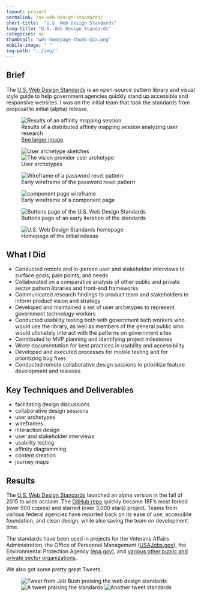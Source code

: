 ```yaml
---
layout: project
permalink: /us-web-design-standards/
short-title:  "U.S. Web Design Standards"
long-title: "U.S. Web Design Standards"
categories: ux
thumbnail: "wds-homepage-thumb-@2x.png" 
mobile-image: " "
img-path: '../img/'
---
```


## Brief ##

The [U.S. Web Design Standards](https://standards.usa.gov) is an open-source pattern library and visual style guide to help government agencies quickly stand up accessible and responsive websites. I was on the initial team that took the standards from proposal to initial (alpha) release. 


<figure>
	<img src="{{ page.img-path }}/wds-affinity-mapping.png" alt="Results of an affinity mapping session" />
	<figcaption>
		Results of a distributed affinity mapping session analyzing user research 
	</figcaption>
	<a href="{{ page.img-path }}/wds-affinity-mapping-large.png">See larger image</a>
</figure>

<figure>
	<img src="{{ page.img-path }}/wds-user-archetypes.png" alt="User archetype sketches">
	<img src="{{ page.img-path }}/wds-user-archetype-detail.png" alt="The vision provider user archetype">
	<figcaption>User archetypes</figcaption>
</figure>
<figure>
	<img src="{{ page.img-path }}/wds-reset-password-wireframe.png" alt="Wireframe of a password reset pattern">
	<figcaption>Early wireframe of the password reset pattern</figcaption>
</figure>
<figure>
	<img src="{{ page.img-path }}/wds-library-component-page-wireframe.png" alt="component page wireframe">
	<figcaption>Early wireframe of a component page</figcaption>
</figure>
<figure>
	<img src="{{ page.img-path }}/wds-buttons-page-screenshot.png" alt="Buttons page of the U.S. Web Design Standards">
	<figcaption>Buttons page of an early iteration of the standards</figcaption>
</figure>
<figure>
	<img src="{{ page.img-path }}/wds-homepage.png" alt="U.S. Web Design Standards homepage">
	<figcaption>Homepage of the initial release</figcaption>
</figure>

## What I Did ##

* Conducted remote and in-person user and stakeholder interviews to surface goals, pain points, and needs
* Collaborated on a comparative analysis of other public and private sector pattern libraries and front-end frameworks
* Communicated research findings to product team and stakeholders to inform product vision and strategy
* Developed and maintained a set of user archetypes to represent government technology workers
* Conducted usability testing both with government tech workers who would use the library, as well as members of the general public who would ultimately interact with the patterns on government sites
* Contributed to MVP planning and identifying project milestones
* Wrote documentation for best practices in usability and accessibility
* Developed and executed processes for mobile testing and for prioritizing bug fixes 
* Conducted remote collaborative design sessions to prioritize feature development and releases

## Key Techniques and Deliverables ##
<ul class="skill-pills">
	<li>facilitating design discussions</li>
	<li>collaborative design sessions</li>
	<li>user archetypes</li>
	<li>wireframes</li>
	<li>interaction design</li>
	<li>user and stakeholder interviews</li>
	<li>usability testing</li>
	<li>affinity diagramming</li>
	<li>content creation</li>
	<li>journey maps</li>
</ul>

## Results ##

The [U.S. Web Design Standards](https://standards.usa.gov) launched an alpha version in the fall of 2015 to wide acclaim. The [GitHub repo](https://github.com/18F/web-design-standards) quickly became 18F’s most forked (over 500 copies) and starred (over 3,000 stars) project. Teams from various federal agencies have reported back on its ease of use, accessible foundation, and clean design, while also saving the team on development time. 

The standards have been used in projects for the Veterans Affairs Administration, the Office of Personnel Management ([USAJobs.gov](https://www.usajobs.gov)), the Environmental Protection Agency ([epa.gov](https://www.epa.gov)), and [various other public and private sector organizations](https://github.com/18F/web-design-standards/blob/staging/WHO_IS_USING_USWDS.md). 

We also got some pretty great Tweets. 
<figure>
	<img src="{{ page.img-path }}/wds-Tweet-1-@2x.png" alt="Tweet from Jeb Bush praising the web design standards" longdesc="A tweet from Jeb Bush saying 'Gov't should be accessible & easy for the public to interact with. New web design standards are a good step forward.'">
	<img src="{{ page.img-path }}/wds-tweet-two@2x.png" alt="A tweet praising the standards" longdesc="A tweet from @stefanhartwig saying 'There are times when being a gubment employee is incredibly enticing. This is a dream gig for me' and linking to a blog post about the web design standards">
	<img src="{{ page.img-path }}/wds-tweet-three@2x.png" alt="Another tweet standards" longdesc="Tweet from @erikschmidt saying, 'Years ago I ran a government website. Something like this would have been really handy,' with a link to the original URL for the web design standards" >
</figure>